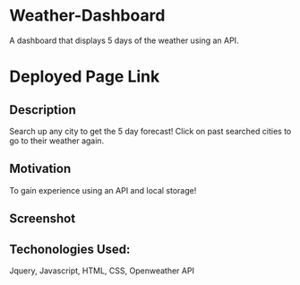 # Weather-Dashboard
A dashboard that displays 5 days of the weather using an API.
# Deployed Page Link

## Description
Search up any city to get the 5 day forecast! Click on past searched cities to go to their weather again.

## Motivation
To gain experience using an API and local storage!

## Screenshot

## Techonologies Used:
Jquery, Javascript, HTML, CSS, Openweather API
